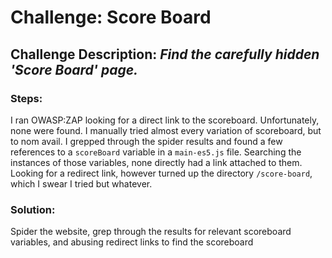 # Challenge: Score Board
## Challenge Description: *Find the carefully hidden 'Score Board' page.*

### Steps: 
I ran OWASP:ZAP looking for a direct link to the scoreboard. Unfortunately, none were found. I manually tried almost every variation of scoreboard, but to nom avail. I grepped through the spider results and found a few references to a `scoreBoard` variable in a `main-es5.js` file. Searching the instances of those variables, none directly had a link attached to them. Looking for a redirect link, however turned up the directory `/score-board`, which I swear I tried but whatever.

### Solution:
Spider the website, grep through the results for relevant scoreboard variables, and abusing redirect links to find the scoreboard
